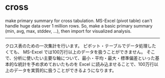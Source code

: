 cross
=====

make primary summary for cross tabulation.
MS-Excel (pivot table) can't handle huge data over 1 million rows.
So, make a basic primary summary (min, avg, max, stddev, ...), then import for visualized analysis.

---

クロス表のための一次集計を行います。
ピボット・テーブルでデータ処理したくても、 MS-Excel では100万行以上のデータを扱うことができません。
そこで、分析に使いたい主要な軸について、最小・平均・最大・標準偏差といった基本的な統計を予め求めておいたものを Excel に読み込ませることで、100万行以上のデータを実質的に扱うことができるようになります。
